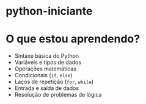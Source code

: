 # python-iniciante

# O que estou aprendendo?
- Sintaxe básica do Python
- Variáveis e tipos de dados
- Operações matemáticas
- Condicionais (`if`, `else`)
- Laços de repetição (`for`, `while`)
- Entrada e saída de dados
- Resolução de problemas de lógica
